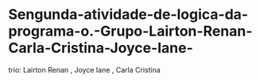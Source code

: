 # Sengunda-atividade-de-logica-da-programa-o.-Grupo-Lairton-Renan-Carla-Cristina-Joyce-Iane-
 trio: Lairton Renan , Joyce Iane , Carla Cristina
